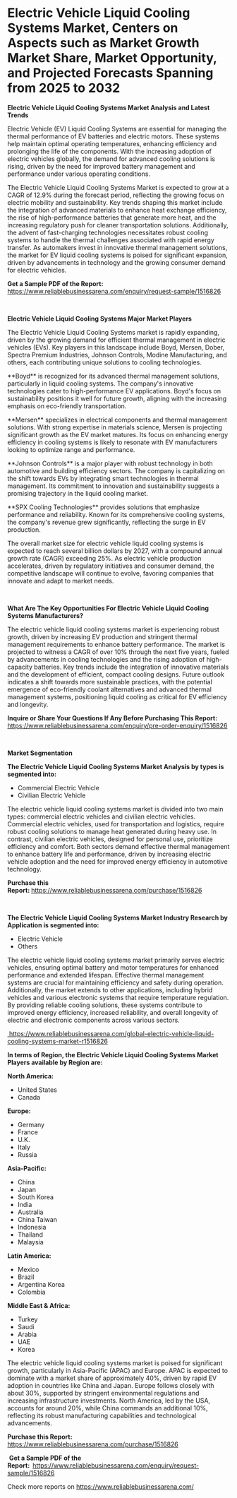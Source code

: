 <p><h1>Electric Vehicle Liquid Cooling Systems Market, Centers on Aspects such as Market Growth Market Share, Market Opportunity, and Projected Forecasts Spanning from 2025 to 2032</h1></p><p><strong>Electric Vehicle Liquid Cooling Systems Market Analysis and Latest Trends</strong></p>
<p><p>Electric Vehicle (EV) Liquid Cooling Systems are essential for managing the thermal performance of EV batteries and electric motors. These systems help maintain optimal operating temperatures, enhancing efficiency and prolonging the life of the components. With the increasing adoption of electric vehicles globally, the demand for advanced cooling solutions is rising, driven by the need for improved battery management and performance under various operating conditions.</p><p>The Electric Vehicle Liquid Cooling Systems Market is expected to grow at a CAGR of 12.9% during the forecast period, reflecting the growing focus on electric mobility and sustainability. Key trends shaping this market include the integration of advanced materials to enhance heat exchange efficiency, the rise of high-performance batteries that generate more heat, and the increasing regulatory push for cleaner transportation solutions. Additionally, the advent of fast-charging technologies necessitates robust cooling systems to handle the thermal challenges associated with rapid energy transfer. As automakers invest in innovative thermal management solutions, the market for EV liquid cooling systems is poised for significant expansion, driven by advancements in technology and the growing consumer demand for electric vehicles.</p></p>
<p><strong>Get a Sample PDF of the Report:&nbsp;</strong> <a href="https://www.reliablebusinessarena.com/enquiry/request-sample/1516826?utm_campaign=3294&utm_medium=2&utm_source=Github&utm_content=ia&utm_term=30032025&utm_id=electric-vehicle-liquid-cooling-systems">https://www.reliablebusinessarena.com/enquiry/request-sample/1516826</a></p>
<p>&nbsp;</p>
<p><strong>Electric Vehicle Liquid Cooling Systems Major Market Players</strong></p>
<p><p>The Electric Vehicle Liquid Cooling Systems market is rapidly expanding, driven by the growing demand for efficient thermal management in electric vehicles (EVs). Key players in this landscape include Boyd, Mersen, Dober, Spectra Premium Industries, Johnson Controls, Modine Manufacturing, and others, each contributing unique solutions to cooling technologies.</p><p>**Boyd** is recognized for its advanced thermal management solutions, particularly in liquid cooling systems. The company's innovative technologies cater to high-performance EV applications. Boyd's focus on sustainability positions it well for future growth, aligning with the increasing emphasis on eco-friendly transportation. </p><p>**Mersen** specializes in electrical components and thermal management solutions. With strong expertise in materials science, Mersen is projecting significant growth as the EV market matures. Its focus on enhancing energy efficiency in cooling systems is likely to resonate with EV manufacturers looking to optimize range and performance.</p><p>**Johnson Controls** is a major player with robust technology in both automotive and building efficiency sectors. The company is capitalizing on the shift towards EVs by integrating smart technologies in thermal management. Its commitment to innovation and sustainability suggests a promising trajectory in the liquid cooling market.</p><p>**SPX Cooling Technologies** provides solutions that emphasize performance and reliability. Known for its comprehensive cooling systems, the company's revenue grew significantly, reflecting the surge in EV production. </p><p>The overall market size for electric vehicle liquid cooling systems is expected to reach several billion dollars by 2027, with a compound annual growth rate (CAGR) exceeding 25%. As electric vehicle production accelerates, driven by regulatory initiatives and consumer demand, the competitive landscape will continue to evolve, favoring companies that innovate and adapt to market needs.</p></p>
<p>&nbsp;</p>
<p><strong>What Are The Key Opportunities For Electric Vehicle Liquid Cooling Systems Manufacturers?</strong></p>
<p><p>The electric vehicle liquid cooling systems market is experiencing robust growth, driven by increasing EV production and stringent thermal management requirements to enhance battery performance. The market is projected to witness a CAGR of over 10% through the next five years, fueled by advancements in cooling technologies and the rising adoption of high-capacity batteries. Key trends include the integration of innovative materials and the development of efficient, compact cooling designs. Future outlook indicates a shift towards more sustainable practices, with the potential emergence of eco-friendly coolant alternatives and advanced thermal management systems, positioning liquid cooling as critical for EV efficiency and longevity.</p></p>
<p><strong>Inquire or Share Your Questions If Any Before Purchasing This Report:</strong> <a href="https://www.reliablebusinessarena.com/enquiry/pre-order-enquiry/1516826?utm_campaign=3294&utm_medium=2&utm_source=Github&utm_content=ia&utm_term=30032025&utm_id=electric-vehicle-liquid-cooling-systems">https://www.reliablebusinessarena.com/enquiry/pre-order-enquiry/1516826</a></p>
<p>&nbsp;</p>
<p><strong>Market Segmentation</strong></p>
<p><strong>The Electric Vehicle Liquid Cooling Systems Market Analysis by types is segmented into:</strong></p>
<p><ul><li>Commercial Electric Vehicle</li><li>Civilian Electric Vehicle</li></ul></p>
<p><p>The electric vehicle liquid cooling systems market is divided into two main types: commercial electric vehicles and civilian electric vehicles. Commercial electric vehicles, used for transportation and logistics, require robust cooling solutions to manage heat generated during heavy use. In contrast, civilian electric vehicles, designed for personal use, prioritize efficiency and comfort. Both sectors demand effective thermal management to enhance battery life and performance, driven by increasing electric vehicle adoption and the need for improved energy efficiency in automotive technology.</p></p>
<p><strong>Purchase this Report:&nbsp;</strong><a href="https://www.reliablebusinessarena.com/purchase/1516826?utm_campaign=3294&utm_medium=2&utm_source=Github&utm_content=ia&utm_term=30032025&utm_id=electric-vehicle-liquid-cooling-systems">https://www.reliablebusinessarena.com/purchase/1516826</a></p>
<p>&nbsp;</p>
<p><strong>The Electric Vehicle Liquid Cooling Systems Market Industry Research by Application is segmented into:</strong></p>
<p><ul><li>Electric Vehicle</li><li>Others</li></ul></p>
<p><p>The electric vehicle liquid cooling systems market primarily serves electric vehicles, ensuring optimal battery and motor temperatures for enhanced performance and extended lifespan. Effective thermal management systems are crucial for maintaining efficiency and safety during operation. Additionally, the market extends to other applications, including hybrid vehicles and various electronic systems that require temperature regulation. By providing reliable cooling solutions, these systems contribute to improved energy efficiency, increased reliability, and overall longevity of electric and electronic components across various sectors.</p></p>
<p><a href="https://www.reliablebusinessarena.com/global-electric-vehicle-liquid-cooling-systems-market-r1516826?utm_campaign=3294&utm_medium=2&utm_source=Github&utm_content=ia&utm_term=30032025&utm_id=electric-vehicle-liquid-cooling-systems">&nbsp;https://www.reliablebusinessarena.com/global-electric-vehicle-liquid-cooling-systems-market-r1516826</a></p>
<p><strong>In terms of Region, the Electric Vehicle Liquid Cooling Systems Market Players available by Region are:</strong></p>
<p>
    <p> <strong> North America: </strong>
        <ul>
            <li>United States</li>
            <li>Canada</li>
        </ul>
        </p> 
    <p> <strong> Europe: </strong>
        <ul>
            <li>Germany</li>
            <li>France</li>
            <li>U.K.</li>
            <li>Italy</li>
            <li>Russia</li>
        </ul>
        </p> 
    <p> <strong> Asia-Pacific: </strong>
        <ul>
            <li>China</li>
            <li>Japan</li>
            <li>South Korea</li>
            <li>India</li>
            <li>Australia</li>
            <li>China Taiwan</li>
            <li>Indonesia</li>
            <li>Thailand</li>
            <li>Malaysia</li>
        </ul>
        </p> 
    <p> <strong> Latin America: </strong>
        <ul>
            <li>Mexico</li>
            <li>Brazil</li>
            <li>Argentina Korea</li>
            <li>Colombia</li>
        </ul>
        </p> 
    <p> <strong> Middle East & Africa: </strong>
        <ul>
            <li>Turkey</li>
            <li>Saudi</li>
            <li>Arabia</li>
            <li>UAE</li>
            <li>Korea</li>
        </ul>
    </p>
    </p>
<p><p>The electric vehicle liquid cooling systems market is poised for significant growth, particularly in Asia-Pacific (APAC) and Europe. APAC is expected to dominate with a market share of approximately 40%, driven by rapid EV adoption in countries like China and Japan. Europe follows closely with about 30%, supported by stringent environmental regulations and increasing infrastructure investments. North America, led by the USA, accounts for around 20%, while China commands an additional 10%, reflecting its robust manufacturing capabilities and technological advancements.</p></p>
<p><strong>Purchase this Report: </strong><a href="https://www.reliablebusinessarena.com/purchase/1516826?utm_campaign=3294&utm_medium=2&utm_source=Github&utm_content=ia&utm_term=30032025&utm_id=electric-vehicle-liquid-cooling-systems">https://www.reliablebusinessarena.com/purchase/1516826</a></p>
<p>&nbsp;<strong>Get a Sample PDF of the Report:&nbsp;&nbsp;</strong><a href="https://www.reliablebusinessarena.com/enquiry/request-sample/1516826?utm_campaign=3294&utm_medium=2&utm_source=Github&utm_content=ia&utm_term=30032025&utm_id=electric-vehicle-liquid-cooling-systems">https://www.reliablebusinessarena.com/enquiry/request-sample/1516826</a></p>
<p><strong></strong></p>
<p>Check more reports on <a href="https://www.reliablebusinessarena.com/?utm_campaign=3294&utm_medium=2&utm_source=Github&utm_content=ia&utm_term=30032025&utm_id=electric-vehicle-liquid-cooling-systems">https://www.reliablebusinessarena.com/</a></p>